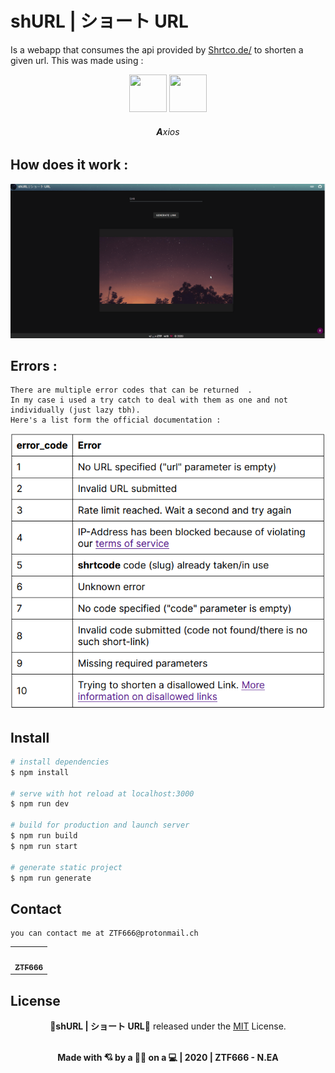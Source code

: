 # shURL | ショート URL

Is a webapp that consumes the api provided by [Shrtco.de/](https://shrtco.de/) to shorten a given url.
This was made using :

<div align="center">
<img src="https://external-content.duckduckgo.com/iu/?u=https%3A%2F%2Fseeklogo.com%2Fimages%2FV%2Fvuetify-logo-3BCF73C928-seeklogo.com.png&f=1&nofb=1"  width='60' height='60'>
<img src="https://external-content.duckduckgo.com/iu/?u=https%3A%2F%2Fvirtualcast.jp%2Fblog%2Fwp-content%2Fuploads%2F2019%2F04%2Fnuxtjs-logo.png&f=1&nofb=1"  width='60' height='60'>
<h6><strong>A</strong>xios</h6>
</div>

## How does it work :

<div align="center">
<img src="/assets/shURL.gif" >
</div>

## Errors :

```
There are multiple error codes that can be returned  .
In my case i used a try catch to deal with them as one and not individually (just lazy tbh).
Here's a list form the official documentation :
```

<div align="center">
<img src="/assets/error_codes.png" >
</div>

## Install

```bash
# install dependencies
$ npm install

# serve with hot reload at localhost:3000
$ npm run dev

# build for production and launch server
$ npm run build
$ npm run start

# generate static project
$ npm run generate
```

## Contact

```
you can contact me at ZTF666@protonmail.ch

```

<div align="center">

<table>
  <tr>
    <td align="center"><a href="https://ztfportfolio.web.app/" target='_blank'><img src="https://avatars1.githubusercontent.com/u/32502988?v=4" width="100px;" alt=""/><br /><sub><b>ZTF666</b></sub></a></td>
  </tr>
</table>

</div>

## License

<div align="center">

**💎shURL | ショート URL💎** released under the [MIT](LICENSE) License.
<br><br>
<strong><p>Made with 💘 by a 👨‍💻 on a 💻 | 2020 | ZTF666 - N.EA</p> </strong>

</div>
